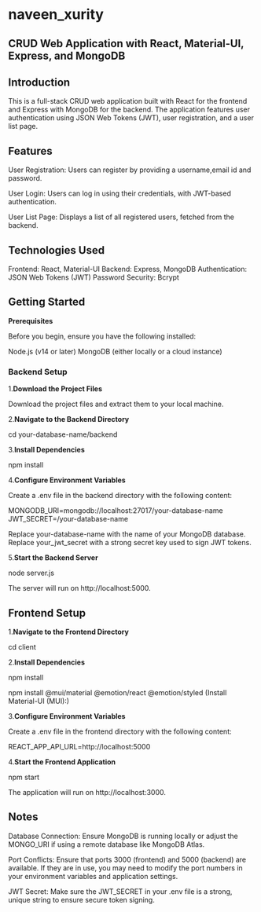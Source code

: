# naveen_xurity

## CRUD Web Application with React, Material-UI, Express, and MongoDB

## Introduction

This is a full-stack CRUD web application built with React for the frontend and Express with MongoDB for the backend. The application features user authentication using JSON Web Tokens (JWT), user registration, and a user list page.

## Features

User Registration: Users can register by providing a username,email id and password.

User Login: Users can log in using their credentials, with JWT-based authentication.

User List Page: Displays a list of all registered users, fetched from the backend.

## Technologies Used

Frontend: React, Material-UI
Backend: Express, MongoDB
Authentication: JSON Web Tokens (JWT)
Password Security: Bcrypt

## Getting Started

**Prerequisites**

Before you begin, ensure you have the following installed:

Node.js (v14 or later)
MongoDB (either locally or a cloud instance)

### Backend Setup

1.**Download the Project Files**

Download the project files and extract them to your local machine.

2.**Navigate to the Backend Directory**

cd your-database-name/backend

3.**Install Dependencies**

npm install

4.**Configure Environment Variables**

Create a .env file in the backend directory with the following content:

MONGODB_URI=mongodb://localhost:27017/your-database-name
JWT_SECRET=/your-database-name

Replace your-database-name with the name of your MongoDB database.
Replace your_jwt_secret with a strong secret key used to sign JWT tokens.

5.**Start the Backend Server**

node server.js

The server will run on http://localhost:5000.

## Frontend Setup

1.**Navigate to the Frontend Directory**

cd client

2.**Install Dependencies**

npm install

npm install @mui/material @emotion/react @emotion/styled (Install Material-UI (MUI):)

3.**Configure Environment Variables**

Create a .env file in the frontend directory with the following content:

REACT_APP_API_URL=http://localhost:5000

4.**Start the Frontend Application**

npm start

The application will run on http://localhost:3000.

## Notes

Database Connection: Ensure MongoDB is running locally or adjust the MONGO_URI if using a remote database like MongoDB Atlas.

Port Conflicts: Ensure that ports 3000 (frontend) and 5000 (backend) are available. If they are in use, you may need to modify the port numbers in your environment variables and application settings.

JWT Secret: Make sure the JWT_SECRET in your .env file is a strong, unique string to ensure secure token signing.
